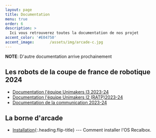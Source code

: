 ```yaml
---
layout: page
title: Documentation
menu: true
order: 6
description: >
  Ici vous retrouverez toutes la documentation de nos projet
accent_color: '#E04750'
accent_image:       /assets/img/arcade-c.jpg
---
```


**NOTE**: D'autre documentation arrive prochainement

## Les robots de la coupe de france de robotique 2024
* [Documentation l'équipe Unimakers I3 2023-24](https://unimakers.fr/Docs-Unimakers-CDR-2024/)
* [Documentation l'équipe Unimakers I2 (RATP)2023-24](https://unimakers.fr/ITEC-2024-I2/)
* [Documentation de la communication 2023-24](http://unimakers.fr/doc_com/)

<!-- Buyers of the PRO version can jump straight to [installation for pro buyers](install.md#pro-version),
or [upgrades for pro buyers](upgrade.md#pro-version).
-->
## La borne d'arcade


* [Installation]{:.heading.flip-title} --- Comment installer l'OS Recalbox.

[installation]: installation.md